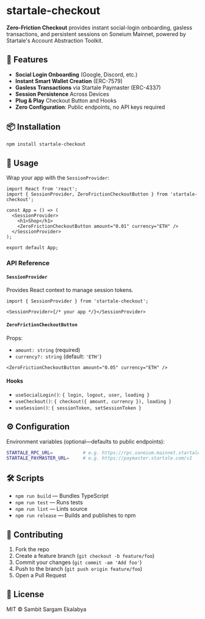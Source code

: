 # startale-checkout

**Zero-Friction Checkout** provides instant social-login onboarding, gasless transactions, and persistent sessions on Soneium Mainnet, powered by Startale's Account Abstraction Toolkit.

## 🚀 Features

- **Social Login Onboarding** (Google, Discord, etc.)  
- **Instant Smart Wallet Creation** (ERC-7579)  
- **Gasless Transactions** via Startale Paymaster (ERC-4337)  
- **Session Persistence** Across Devices  
- **Plug & Play** Checkout Button and Hooks  
- **Zero Configuration**: Public endpoints, no API keys required  

## 📦 Installation

```bash
npm install startale-checkout
```

## 🔧 Usage

Wrap your app with the `SessionProvider`:

```tsx
import React from 'react';
import { SessionProvider, ZeroFrictionCheckoutButton } from 'startale-checkout';

const App = () => (
  <SessionProvider>
    <h1>Shop</h1>
    <ZeroFrictionCheckoutButton amount="0.01" currency="ETH" />
  </SessionProvider>
);

export default App;
```

### API Reference

#### `SessionProvider`

Provides React context to manage session tokens.

```tsx
import { SessionProvider } from 'startale-checkout';

<SessionProvider>{/* your app */}</SessionProvider>
```

#### `ZeroFrictionCheckoutButton`

Props:

- `amount: string` (required)  
- `currency?: string` (default: `'ETH'`)  

```tsx
<ZeroFrictionCheckoutButton amount="0.05" currency="ETH" />
```

#### Hooks

- `useSocialLogin()`: `{ login, logout, user, loading }`  
- `useCheckout()`: `{ checkout({ amount, currency }), loading }`  
- `useSession()`: `{ sessionToken, setSessionToken }`

## ⚙️ Configuration

Environment variables (optional—defaults to public endpoints):

```bash
STARTALE_RPC_URL=           # e.g. https://rpc.soneium.mainnet.startale.com
STARTALE_PAYMASTER_URL=     # e.g. https://paymaster.startale.com/v1
```

## 🛠️ Scripts

- `npm run build` — Bundles TypeScript  
- `npm run test` — Runs tests  
- `npm run lint` — Lints source  
- `npm run release` — Builds and publishes to npm  

## 🤝 Contributing

1. Fork the repo  
2. Create a feature branch (`git checkout -b feature/foo`)  
3. Commit your changes (`git commit -am 'Add foo'`)  
4. Push to the branch (`git push origin feature/foo`)  
5. Open a Pull Request

## 📄 License

MIT © Sambit Sargam Ekalabya
